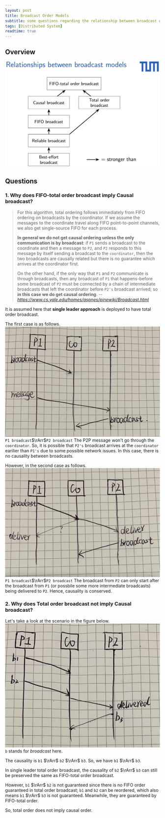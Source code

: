 ```yaml
---
layout: post
title: Broadcast Order Models
subtitle: some questions regarding the relationship between broadcast order models
tags: [Distributed System]
readtime: true
---
```


## Overview
![broadcast](../assets/img/broadcast/broadcast.png)

## Questions
### 1. Why does FIFO-total order broadcast imply Causal broadcast?

> For this algorithm, total ordering follows immediately from FIFO ordering on broadcasts by the coordinator. If we assume the messages to the coordinate travel along FIFO point-to-point channels, we also get single-source FIFO for each process. 
> 
> **In general we do not get causal ordering unless the only communication is by broadcast**: if `P1` sends a broadcast to the coordinate and then a message to `P2`, and `P2` responds to this message by itself sending a broadcast to the `coordinator`, then the two broadcasts are causally related but there is no guarantee which arrives at the coordinator first. 
> 
> On the other hand, if the only way that `P1` and `P2` communicate is through broadcasts, then any broadcast of `P1` that happens-before some broadcast of `P2` must be connected by a chain of intermediate broadcasts that left the coordinator before `P2's` broadcast arrived; so **in this case we do get causal ordering**.
> -- <cite>https://www.cs.yale.edu/homes/aspnes/pinewiki/Broadcast.html</cite>

It is assumed here that **single leader approach** is deployed to have total order broadcast.

The first case is as follows.
![case1](../assets/img/broadcast/case1.jpeg)
`P1 broadcast`$\rArr$`P2 broadcast`
The P2P message won't go through the `coordinator`. So, it is possible that `P2's` broadcast arrives at the `coordinator` earilier than `P1's` due to some possible network issues. In this case, there is no causality between broadcasts.

However, in the second case as follows.
![case2](../assets/img/broadcast/case2.jpeg)
`P1 broadcast`$\rArr$`P2 broadcast`
The broadcast from `P2` can only start after the broadcast from `P1` (or possbile some more intermediate broadcasts) being delivered to `P2`. Hence, causality is conserved. 

### 2. Why does Total order broadcast not imply Causal broadcast?
Let's take a look at the scenario in the figure below.
![case3](../assets/img/broadcast/case3.jpeg)
`b` stands for *broadcast* here.

The causality is `b1` $\rArr$ `b2` $\rArr$ `b3`. So, we have `b1` $\rArr$ `b3`.

In single leader total order broadcast, the causality of `b2` $\rArr$ `b3` can still be preserved the same as FIFO-total order broadcast. 

However, `b1` $\rArr$ `b2` is not guaranteed since there is no FIFO order guaranteed in total order broadcast; `b1` and `b2` can be reordered, which also means `b1` $\rArr$ `b3` is not guaranteed. Meanwhile, they are guaranteed by FIFO-total order.

So, total order does not imply causal order.